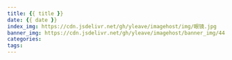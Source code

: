 ```yaml
---
title: {{ title }}
date: {{ date }}
index_img: https://cdn.jsdelivr.net/gh/yleave/imagehost/img/眼镜.jpg
banner_img: https://cdn.jsdelivr.net/gh/yleave/imagehost/banner_img/44.png
categories:
tags:
---
```

